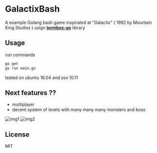 **GalactixBash**
=======

A example Golang bash game inspirated at "Galactix" ( 1992 by Mountain King Studios ) usign [**termbox-go**](https://github.com/nsf/termbox-go) library

Usage
-----
run commands
```bash
go get
go run main.go
```
tested on ubuntu 16.04 and osx 10.11

Next features ??
-----
- multiplayer
- decent system of levels with many many many monsters and boss

![img1](https://raw.githubusercontent.com/angeloLed/GalactixBash/master/img1.png)
![img2](https://raw.githubusercontent.com/angeloLed/GalactixBash/master/img2.png)

License
-------
MIT

